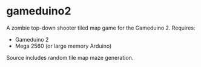 # gameduino2

A zombie top-down shooter tiled map game for the Gameduino 2.
Requires:
* Gameduino 2
* Mega 2560 (or large memory Arduino)

Source includes random tile map maze generation.
